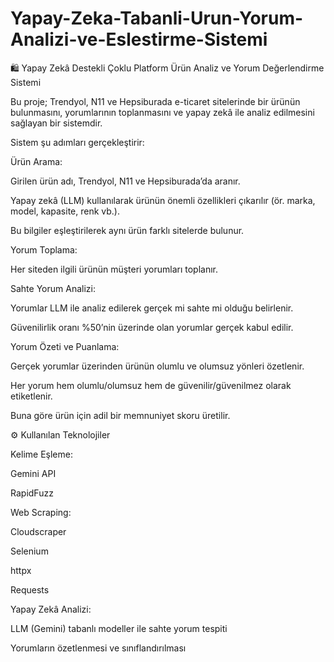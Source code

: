 # Yapay-Zeka-Tabanli-Urun-Yorum-Analizi-ve-Eslestirme-Sistemi
🛍️ Yapay Zekâ Destekli Çoklu Platform Ürün Analiz ve Yorum Değerlendirme Sistemi

Bu proje; Trendyol, N11 ve Hepsiburada e-ticaret sitelerinde bir ürünün bulunmasını, yorumlarının toplanmasını ve yapay zekâ ile analiz edilmesini sağlayan bir sistemdir.

Sistem şu adımları gerçekleştirir:

Ürün Arama:

Girilen ürün adı, Trendyol, N11 ve Hepsiburada’da aranır.

Yapay zekâ (LLM) kullanılarak ürünün önemli özellikleri çıkarılır (ör. marka, model, kapasite, renk vb.).

Bu bilgiler eşleştirilerek aynı ürün farklı sitelerde bulunur.

Yorum Toplama:

Her siteden ilgili ürünün müşteri yorumları toplanır.

Sahte Yorum Analizi:

Yorumlar LLM ile analiz edilerek gerçek mi sahte mi olduğu belirlenir.

Güvenilirlik oranı %50’nin üzerinde olan yorumlar gerçek kabul edilir.

Yorum Özeti ve Puanlama:

Gerçek yorumlar üzerinden ürünün olumlu ve olumsuz yönleri özetlenir.

Her yorum hem olumlu/olumsuz hem de güvenilir/güvenilmez olarak etiketlenir.

Buna göre ürün için adil bir memnuniyet skoru üretilir.

⚙️ Kullanılan Teknolojiler

Kelime Eşleme:

Gemini API

RapidFuzz

Web Scraping:

Cloudscraper

Selenium

httpx

Requests

Yapay Zekâ Analizi:

LLM (Gemini) tabanlı modeller ile sahte yorum tespiti

Yorumların özetlenmesi ve sınıflandırılması

